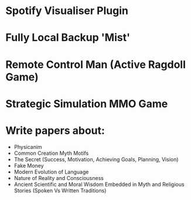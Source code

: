 # Spotify Visualiser Plugin

# Fully Local Backup 'Mist'

# Remote Control Man (Active Ragdoll Game)

# Strategic Simulation MMO Game

# Write papers about:
- Physicanim
- Common Creation Myth Motifs
- The Secret (Success, Motivation, Achieving Goals, Planning, Vision)
- Fake Money
- Modern Evolution of Language
- Nature of Reality and Consciousness
- Ancient Scientific and Moral Wisdom Embedded in Myth and Religious Stories (Spoken Vs Written Traditions)
